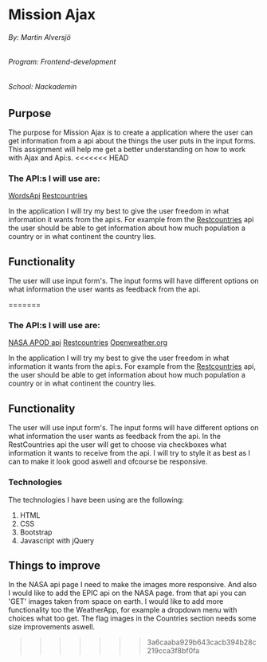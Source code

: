 # Mission Ajax
###### By: Martin Alversjö
###### Program: Frontend-development
###### School: Nackademin

## Purpose
The purpose for Mission Ajax is to create a application where the user can get information from a api about the things the user puts in the input forms. This assignment will help me get a better understanding on how to work with Ajax and Api:s. 
<<<<<<< HEAD
### The API:s I will use are:
[WordsApi](www.wordsapi.com)
[Restcountries](www.restcountries.eu)

In the application I will try my best to give the user freedom in what information it wants from the api:s. For example from the [Restcountries](www.restcountries.eu) api the user should be able to get information about how much population a country or in what continent the country lies.

## Functionality
The user will use input form's. The input forms will have different options on what information the user wants as feedback from the api.

=======

### The API:s I will use are:
[NASA APOD api](https://api.nasa.gov/planetary/apod)
[Restcountries](www.restcountries.eu)
[Openweather.org](openweather.org)

In the application I will try my best to give the user freedom in what information it wants from the api:s. For example from the [Restcountries](www.restcountries.eu) api, the user should be able to get information about how much population a country or in what continent the country lies.

## Functionality
The user will use input form's. The input forms will have different options on what information the user wants as feedback from the api.
In the RestCountries api the user will get to choose via checkboxes what information it wants to receive from the api.
I will try to style it as best as I can to make it look good aswell and ofcourse be responsive.

### Technologies
The technologies I have been using are the following: 
 1. HTML
 2. CSS
 3. Bootstrap
 4. Javascript with jQuery

## Things to improve
In the NASA api page I need to make the images more responsive. And also I would like to add the EPIC api on the NASA page. from that api you can 'GET' images taken from space on earth.
I would like to add more functionality too the WeatherApp, for example a dropdown menu with choices what too get.
The flag images in the Countries section needs some size improvements aswell.
>>>>>>> 3a6caaba929b643cacb394b28c219cca3f8bf0fa
